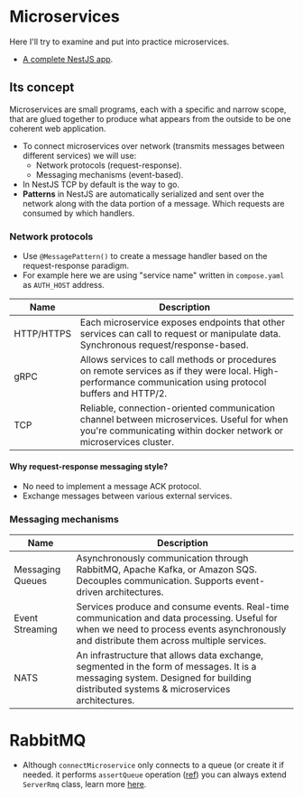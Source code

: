 # Microservices

Here I'll try to examine and put into practice microservices.

- [A complete NestJS app](./complex-reservation/README.md).

## Its concept

Microservices are small programs, each with a specific and narrow scope, that are glued together to produce what appears from the outside to be one coherent web application.

- To connect microservices over network (transmits messages between different services) we will use:
  - Network protocols (request-response).
  - Messaging mechanisms (event-based).
- In NestJS TCP by default is the way to go.
- **Patterns** in NestJS are automatically serialized and sent over the network along with the data portion of a message. Which requests are consumed by which handlers.

### Network protocols

- Use `@MessagePattern()` to create a message handler based on the request-response paradigm.
- For example here we are using "service name" written in `compose.yaml` as `AUTH_HOST` address.

| Name       | Description                                                                                                                                                     |
| ---------- | --------------------------------------------------------------------------------------------------------------------------------------------------------------- |
| HTTP/HTTPS | Each microservice exposes endpoints that other services can call to request or manipulate data. Synchronous request/response-based.                             |
| gRPC       | Allows services to call methods or procedures on remote services as if they were local. High-performance communication using protocol buffers and HTTP/2.       |
| TCP        | Reliable, connection-oriented communication channel between microservices. Useful for when you're communicating within docker network or microservices cluster. |

#### Why request-response messaging style?

- No need to implement a message ACK protocol.
- Exchange messages between various external services.

### Messaging mechanisms

| Name             | Description                                                                                                                                                                              |
| ---------------- | ---------------------------------------------------------------------------------------------------------------------------------------------------------------------------------------- |
| Messaging Queues | Asynchronously communication through RabbitMQ, Apache Kafka, or Amazon SQS. Decouples communication. Supports event-driven architectures.                                                |
| Event Streaming  | Services produce and consume events. Real-time communication and data processing. Useful for when we need to process events asynchronously and distribute them across multiple services. |
| NATS             | An infrastructure that allows data exchange, segmented in the form of messages. It is a messaging system. Designed for building distributed systems & microservices architectures.       |

# RabbitMQ

- Although `connectMicroservice` only connects to a queue (or create it if needed. it performs `assertQueue` operation ([ref](https://stackoverflow.com/a/68935959/8784518)) you can always extend `ServerRmq` class, learn more [here](https://github.com/nestjs/nest/issues/3981#issuecomment-581126236).
